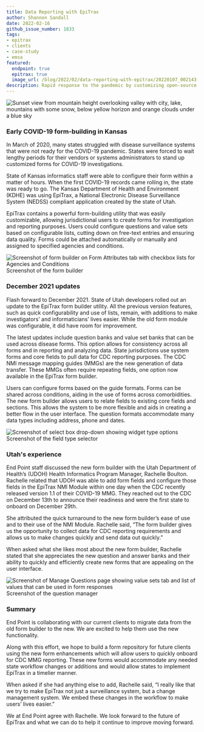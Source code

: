 ```yaml
---
title: Data Reporting with EpiTrax
author: Shannon Sandall
date: 2022-02-16
github_issue_number: 1833
tags:
- epitrax
- clients
- case-study
- emsa
featured:
  endpoint: true
  epitrax: true
  image_url: /blog/2022/02/data-reporting-with-epitrax/20220107_002143-sm.webp
description: Rapid response to the pandemic by customizing open-source public health software
---
```


![Sunset view from mountain height overlooking valley with city, lake, mountains with some snow, below yellow horizon and orange clouds under a blue sky](/blog/2022/02/data-reporting-with-epitrax/20220107_002143-sm.webp)

<!-- Photo by Jon Jensen -->

### Early COVID-19 form-building in Kansas

In March of 2020, many states struggled with disease surveillance systems that were not ready for the COVID-19 pandemic. States were forced to wait lengthy periods for their vendors or systems administrators to stand up customized forms for COVID-19 investigations.

State of Kansas informatics staff were able to configure their form within a matter of hours. When the first COVID-19 records came rolling in, the state was ready to go. The Kansas Department of Health and Environment (KDHE) was using EpiTrax, a National Electronic Disease Surveillance System (NEDSS) compliant application created by the state of Utah.

EpiTrax contains a powerful form-building utility that was easily customizable, allowing jurisdictional users to create forms for investigation and reporting purposes. Users could configure questions and value sets based on configurable lists, cutting down on free-text entries and ensuring data quality. Forms could be attached automatically or manually and assigned to specified agencies and conditions. 

![Screenshot of form builder on Form Attributes tab with checkbox lists for Agencies and Conditions](/blog/2022/02/data-reporting-with-epitrax/screenshot1.webp)<br>
Screenshot of the form builder

### December 2021 updates

Flash forward to December 2021. State of Utah developers rolled out an update to the EpiTrax form builder utility. All the previous version features, such as quick configurability and use of lists, remain, with additions to make investigators’ and informaticians’ lives easier. While the old form module was configurable, it did have room for improvement.

The latest updates include question banks and value set banks that can be used across disease forms. This option allows for consistency across all forms and in reporting and analyzing data. State jurisdictions use system forms and core fields to pull data for CDC reporting purposes. The CDC NMI message mapping guides (MMGs) are the new generation of data transfer. These MMGs often require repeating fields, one option now available in the EpiTrax form builder.

Users can configure forms based on the guide formats. Forms can be shared across conditions, aiding in the use of forms across comorbidities. The new form builder allows users to relate fields to existing core fields and sections. This allows the system to be more flexible and aids in creating a better flow in the user interface. The question formats accommodate many data types including address, phone and dates.

![Screenshot of select box drop-down showing widget type options](/blog/2022/02/data-reporting-with-epitrax/screenshot2.webp)<br>
Screenshot of the field type selector

### Utah's experience

End Point staff discussed the new form builder with the Utah Department of Health’s (UDOH) Health Informatics Program Manager, Rachelle Boulton. Rachelle related that UDOH was able to add form fields and configure those fields in the EpiTrax NMI Module within one day when the CDC recently released version 1.1 of their COVID-19 MMG. They reached out to the CDC on December 13th to announce their readiness and were the first state to onboard on December 29th.

She attributed the quick turnaround to the new form builder’s ease of use and to their use of the NMI Module. Rachelle said, “The form builder gives us the opportunity to collect data for CDC reporting requirements and allows us to make changes quickly and send data out quickly.”

When asked what she likes most about the new form builder, Rachelle stated that she appreciates the new question and answer banks and their ability to quickly and efficiently create new forms that are appealing on the user interface.

![Screenshot of Manage Questions page showing value sets tab and list of values that can be used in form responses](/blog/2022/02/data-reporting-with-epitrax/screenshot3.webp)<br>
Screenshot of the question manager

### Summary

End Point is collaborating with our current clients to migrate data from the old form builder to the new. We are excited to help them use the new functionality.

Along with this effort, we hope to build a form repository for future clients using the new form enhancements which will allow users to quickly onboard for CDC MMG reporting. These new forms would accommodate any needed state workflow changes or additions and would allow states to implement EpiTrax in a timelier manner.

When asked if she had anything else to add, Rachelle said, “I really like that we try to make EpiTrax not just a surveillance system, but a change management system. We embed these changes in the workflow to make users’ lives easier.”

We at End Point agree with Rachelle. We look forward to the future of EpiTrax and what we can do to help it continue to improve moving forward.
